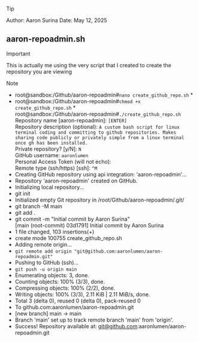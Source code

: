 >[!TIP]
> Author: Aaron Surina
> Date: May 12, 2025
> ## aaron-repoadmin.sh

>[!IMPORTANT]
> This is actually me using the very script that I created to create the repository you are viewing
>

>[!NOTE]
> * root@sandbox:/Github/aaron-repoadmin#``` nano create_github_repo.sh ```  * <br />
> * root@sandbox:/Github/aaron-repoadmin#``` chmod +x create_github_repo.sh ```  *<br />
>root@sandbox:/Github/aaron-repoadmin#``` ./create_github_repo.sh ```  <br />
>Repository name [aaron-repoadmin]: ```[ENTER]```  <br />
>Repository description (optional): ```A custom bash script for linux terminal coding and committing to github repositories. Makes sharing code publicly or privately simple from a linux terminal once gh has been installed.```  <br />
>Private repository? [y/N]: ```N```  <br />
>GitHub username: ```aaronlumen```  <br />
>Personal Access Token (will not echo):```                   ```  <br />
>Remote type (ssh/https) [ssh]: ```^M```  <br />
>* Creating GitHub repository using api integration: 'aaron-repoadmin'...  <br />
>* Repository 'aaron-repoadmin' created on GitHub.  <br />
>* Initializing local repository...  <br />
>* git init  
>* Initialized empty Git repository in /root/Github/aaron-repoadmin/.git/  
>* git branch -M main  
>* git add .  
>* git commit -m "Initial commit by Aaron Surina"  
>[main (root-commit) 03d1791] Initial commit by Aaron Surina  
>* 1 file changed, 103 insertions(+)  
>* create mode 100755 create_github_repo.sh  
>* Adding remote origin...  
>* ```git remote add origin "git@github.com:aaronlumen/aaron-repoadmin.git"```  
>* Pushing to GitHub (ssh)...  
>* ```git push -u origin main```  
>* Enumerating objects: 3, done.  
>* Counting objects: 100% (3/3), done.  
>* Compressing objects: 100% (2/2), done.  
>* Writing objects: 100% (3/3), 2.11 KiB | 2.11 MiB/s, done.  
>* Total 3 (delta 0), reused 0 (delta 0), pack-reused 0  
>* To github.com:aaronlumen/aaron-repoadmin.git  
> * [new branch]      main -> main  
>* Branch 'main' set up to track remote branch 'main' from 'origin'.  
>* Success! Repository available at: git@github.com:aaronlumen/aaron-repoadmin.git  
